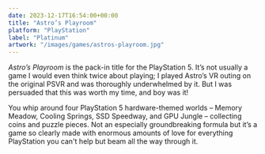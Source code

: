 ```yaml
---
date: 2023-12-17T16:54:00+00:00
title: "Astro’s Playroom"
platform: "PlayStation"
label: "Platinum"
artwork: "/images/games/astros-playroom.jpg"
---
```


*Astro’s Playroom* is the pack-in title for the PlayStation 5. It’s not usually a game I would even think twice about playing; I played Astro’s VR outing on the original PSVR and was thoroughly underwhelmed by it. But I was persuaded that this was worth my time, and boy was it!

You whip around four PlayStation 5 hardware-themed worlds – Memory Meadow, Cooling Springs, SSD Speedway, and GPU Jungle – collecting coins and puzzle pieces. Not an especially groundbreaking formula but it’s a game so clearly made with enormous amounts of love for everything PlayStation you can't help but beam all the way through it.
